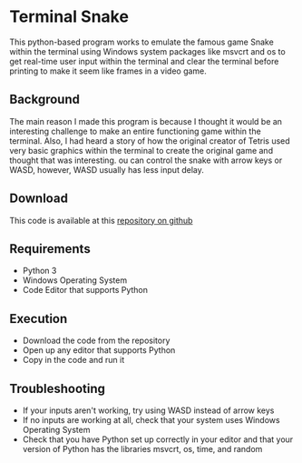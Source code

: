 # Terminal Snake

This python-based program works to emulate the famous game Snake within the terminal using Windows system packages like msvcrt and os to get real-time user input within the terminal and clear the terminal before printing to make it seem like frames in a video game.

## Background
The main reason I made this program is because I thought it would be an interesting challenge to make an entire functioning game within the terminal. Also, I had heard a story of how the original creator of Tetris used very basic graphics within the terminal to create the original game and thought that was interesting. ou can control the snake with arrow keys or WASD, however, WASD usually has less input delay.

## Download
This code is available at this [repository on github](https://github.com/Samrocks58/CSP-Project)

## Requirements
* Python 3
* Windows Operating System
* Code Editor that supports Python

## Execution
* Download the code from the repository
* Open up any editor that supports Python
* Copy in the code and run it

## Troubleshooting
* If your inputs aren't working, try using WASD instead of arrow keys
* If no inputs are working at all, check that your system uses Windows Operating System
* Check that you have Python set up correctly in your editor and that your version of Python has the libraries msvcrt, os, time, and random

